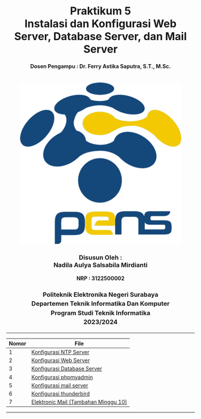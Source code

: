 <div align="center">
  <h1 style="text-align: center;font-weight: bold">Praktikum 5<br>Instalasi dan Konfigurasi Web Server, Database Server, dan Mail Server</h1>
  <h4 style="text-align: center;">Dosen Pengampu : Dr. Ferry Astika Saputra, S.T., M.Sc.</h4>
</div>
<br />
<div align="center">
  <img src="../image/LogoPens.png" alt="Logo PENS">
  <h3 style="text-align: center;">Disusun Oleh : <br>Nadila Aulya Salsabila Mirdianti</h3>
  <p style="text-align: center;">
    <strong>NRP : 3122500002</strong><br>
  </p>

<h3 style="text-align: center;line-height: 1.5">Politeknik Elektronika Negeri Surabaya<br>Departemen Teknik Informatika Dan Komputer<br>Program Studi Teknik Informatika<br>2023/2024</h3>
  <hr>
</div>

| Nomor | File                                                                |
|-------|---------------------------------------------------------------------|
| 1     | [Konfigurasi NTP Server](./network_time/readme.md)                  |
| 2     | [Konfigurasi Web Server](./web_server/readme.md)                    |
| 3     | [Konfigurasi Database Server](./database_server/readme.md)          |
| 4     | [Konfigurasi phpmyadmin](./phpmyadmin/readme.md)                    |
| 5     | [Konfigurasi mail server](./mail_server/readme.md)                  |
| 6     | [Konfigurasi thunderbird](./thunderbird/readme.md)                  |
| 7     | [Elektronic Mail (Tambahan Minggu 10)](./electronic_mail/readme.md) |

---